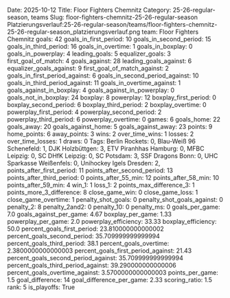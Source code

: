 Date: 2025-10-12
Title: Floor Fighters Chemnitz
Category: 25-26-regular-season, teams
Slug: floor-fighters-chemnitz-25-26-regular-season
Platzierungsverlauf:25-26-regular-season/teams/floor-fighters-chemnitz-25-26-regular-season_platzierungsverlauf.png
team: Floor Fighters Chemnitz
goals: 42
goals_in_first_period: 10
goals_in_second_period: 15
goals_in_third_period: 16
goals_in_overtime: 1
goals_in_boxplay: 0
goals_in_powerplay: 4
leading_goals: 5
equalizer_goals: 3
first_goal_of_match: 4
goals_against: 28
leading_goals_against: 6
equalizer_goals_against: 9
first_goal_of_match_against: 2
goals_in_first_period_against: 6
goals_in_second_period_against: 10
goals_in_third_period_against: 11
goals_in_overtime_against: 1
goals_against_in_boxplay: 4
goals_against_in_powerplay: 0
goals_not_in_boxplay: 24
boxplay: 8
powerplay: 12
boxplay_first_period: 0
boxplay_second_period: 6
boxplay_third_period: 2
boxplay_overtime: 0
powerplay_first_period: 4
powerplay_second_period: 2
powerplay_third_period: 6
powerplay_overtime: 0
games: 6
goals_home: 22
goals_away: 20
goals_against_home: 5
goals_against_away: 23
points: 9
home_points: 6
away_points: 3
wins: 2
over_time_wins: 1
losses: 2
over_time_losses: 1
draws: 0
Tags:  Berlin Rockets: 0,  Blau-Weiß 96 Schenefeld: 1,  DJK Holzbüttgen: 3,  ETV Piranhhas Hamburg: 0,  MFBC Leipzig: 0,  SC DHfK Leipzig: 0,  SC Potsdam: 3,  SSF Dragons Bonn: 0,  UHC Sparkasse Weißenfels: 0,  Unihockey Igels Dresden: 2,
points_after_first_period: 11
points_after_second_period: 13
points_after_third_period: 0
points_after_55_min: 12
points_after_58_min: 10
points_after_59_min: 4
win_1: 1
loss_1: 2
points_max_difference_3: 1
points_more_3_difference: 8
close_game_win: 0
close_game_loss: 1
close_game_overtime: 1
penalty_shot_goals: 0
penalty_shot_goals_against: 0
penalty_2: 8
penalty_2and2: 0
penalty_10: 0
penalty_ms: 0
goals_per_game: 7.0
goals_against_per_game: 4.67
boxplay_per_game: 1.33
powerplay_per_game: 2.0
powerplay_efficiency: 33.33
boxplay_efficiency: 50.0
percent_goals_first_period: 23.810000000000002
percent_goals_second_period: 35.709999999999994
percent_goals_third_period: 38.1
percent_goals_overtime: 2.3800000000000003
percent_goals_first_period_against: 21.43
percent_goals_second_period_against: 35.709999999999994
percent_goals_third_period_against: 39.290000000000006
percent_goals_overtime_against: 3.5700000000000003
points_per_game: 1.5
goal_difference: 14
goal_difference_per_game: 2.33
scoring_ratio: 1.5
rank: 5
is_playoffs: True
